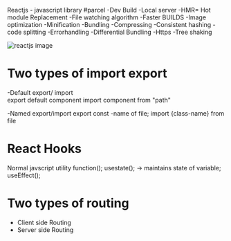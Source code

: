 Reactjs - javascript library
#parcel 
-Dev Build
-Local server
-HMR= Hot module Replacement
-File watching algorithm
-Faster BUILDS
-Image optimization
-Minification
-Bundling
-Compressing
-Consistent hashing
-code splitting
-Errorhandling
-Differential Bundling
-Https
-Tree shaking






![reactjs image](https://github.com/Anuj0918/React_js/assets/131600778/cddaaba9-0303-48a3-bc7f-238b7ff8a357)












# Two types of import export
 -Default export/ import  
 export default component
 import component from "path"

 -Named export/import
  export const -name of file;
  import {class-name} from file
# React Hooks
 Normal javscript utility function();
 usestate(); -> maintains state of variable;
 useEffect();
   # Two types of routing
 - Client side Routing
 - Server side Routing



